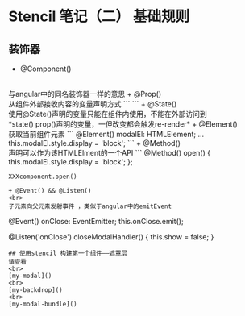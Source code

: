 # Stencil 笔记（二） 基础规则
## 装饰器
+ @Component()
<br/>
与angular中的同名装饰器一样的意思
+ @Prop()
<br>
从组件外部接收内容的变量声明方式
```
<my-componet propVar={}>
```
+ @State()
<br>
使用@State()声明的变量只能在组件内使用，不能在外部访问到
<br>
*state() prop()声明的变量，一但改变都会触发re-render*
+ @Element()
<br>
获取当前组件元素
```
  @Element() modalEl: HTMLElement;
    ...
   this.modalEl.style.display = 'block';
```
+ @Method()
<br>
声明可以作为该HTMLElment的一个API
```
  @Method() open() {
        this.modalEl.style.display = 'block';
    };

    XXXcomponent.open()
```
+ @Event() && @Listen()
<br>
子元素向父元素发射事件 ，类似于angular中的emitEvent
```
  @Event() onClose: EventEmitter;
  this.onClose.emit();


  @Listen('onClose')        closeModalHandler() {
        this.show = false;
   }
```
## 使用stencil 构建第一个组件——遮罩层
请查看
<br>
[my-modal]()
<br>
[my-backdrop]()
<br>
[my-modal-bundle]()